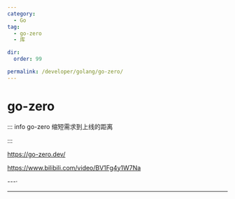 ```yaml
---
category:
  - Go
tag:
  - go-zero
  - 库

dir:
  order: 99

permalink: /developer/golang/go-zero/
---
```


# go-zero

::: info go-zero 缩短需求到上线的距离

:::

https://go-zero.dev/

https://www.bilibili.com/video/BV1Fg4y1W7Na

---·

<Catalog base='/developer/golang/go-zero/' />

---
